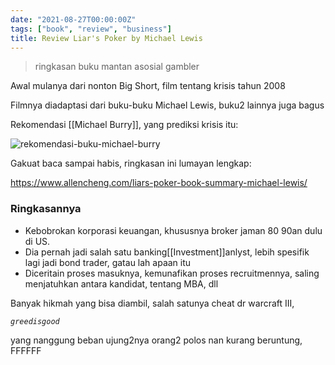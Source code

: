 ```yaml
---
date: "2021-08-27T00:00:00Z"
tags: ["book", "review", "business"]
title: Review Liar's Poker by Michael Lewis
---
```

 
> ringkasan buku mantan asosial gambler

Awal mulanya dari nonton Big Short, film tentang krisis tahun 2008 

Filmnya diadaptasi dari buku-buku Michael Lewis, buku2 lainnya juga bagus

Rekomendasi [[Michael Burry]], yang prediksi krisis itu:



![rekomendasi-buku-michael-burry](https://catatankemalasan.files.wordpress.com/2021/09/92bqcmjh68v41.png)

Gakuat baca sampai habis, ringkasan ini lumayan lengkap:

https://www.allencheng.com/liars-poker-book-summary-michael-lewis/ 

### Ringkasannya

- Kebobrokan korporasi keuangan, khususnya broker jaman 80 90an dulu di US. 
- Dia pernah jadi salah satu banking[[Investment]]anlyst, lebih spesifik lagi jadi bond trader, gatau lah apaan itu
- Diceritain proses masuknya, kemunafikan proses recruitmennya, saling menjatuhkan antara kandidat, tentang MBA, dll

Banyak hikmah yang bisa diambil, salah satunya cheat dr warcraft III,

*`greedisgood`*

yang nanggung beban ujung2nya orang2 polos nan kurang beruntung, FFFFFF
